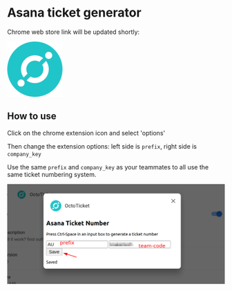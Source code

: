 # Asana ticket generator

Chrome web store link will be updated shortly:

![icon](icon128.png)

## How to use

Click on the chrome extension icon and select 'options'

Then change the extension options: left side is `prefix`, right side is `company_key`

Use the same `prefix` and `company_key` as your teammates to all use the same ticket numbering system.

![demo of save options](demo.png)
